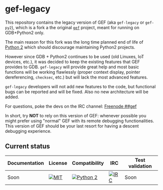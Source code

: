 # gef-legacy

This repository contains the legacy version of GEF (aka `gef-legacy` or `gef-py2`), which is a fork a the original [`gef`](https://github.com/hugsy/gef-legacy) project, meant for running on GDB+Python2 only.

The main reason for this fork was the long time planned end of life of [Python 2](https://pythonclock.org/) which should discourage maintaining Python2 projects.

However since GDB + Python2 continues to be used (old Linuxes, IoT devices, etc.), it was decided to keep the existing features that GEF provides to GDB. `gef-legacy` will provide great help and most basic functions will be working flawlessly (proper context display, pointer dereferencing, `checksec`, etc.) but will lack the most advanced features.

`gef-legacy` developers will not add new features to the code, but functional bugs can be reported and will be fixed. Also no new architecture will be added.

For questions, poke the devs on the IRC channel: [Freenode ##gef](https://webchat.freenode.net/?channels=##gef)

In short, try **NOT** to rely on this version of GEF: whenever possible you might prefer using "normal" GEF with its remote debugging functionalities. This version of GEF should be your last resort for having a descent debugging experience.



## Current status ##

| Documentation | License                                                                                                                                             | Compatibility                                                                                        | IRC                                                                                                                     | Test validation |
| ------------- | --------------------------------------------------------------------------------------------------------------------------------------------------- | ---------------------------------------------------------------------------------------------------- | ----------------------------------------------------------------------------------------------------------------------- | --------------- |
| Soon          | [![MIT](https://img.shields.io/packagist/l/doctrine/orm.svg?maxAge=2592000?style=plastic)](https://github.com/hugsy/gef-legacy/blob/master/LICENSE) | [![Python 2](https://img.shields.io/badge/Python-2-green.svg)](https://github.com/hugsy/gef-legacy/) | [![IRC](https://img.shields.io/badge/freenode-%23%23gef-yellowgreen.svg)](https://webchat.freenode.net/?channels=##gef) | Soon            |



